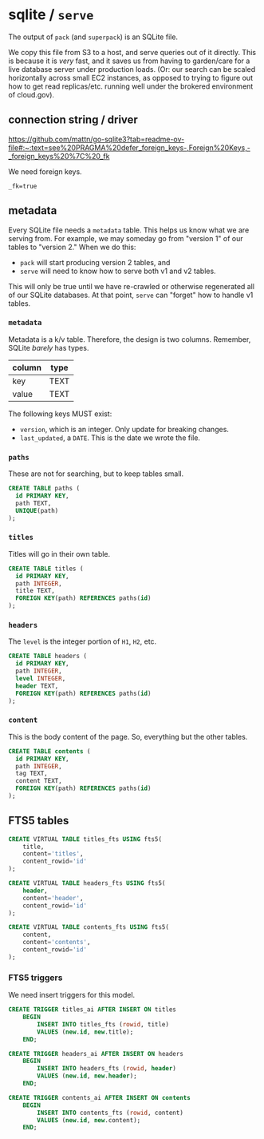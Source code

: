# sqlite / `serve`

The output of `pack` (and `superpack`) is an SQLite file.

We copy this file from S3 to a host, and serve queries out of it directly. This is because it is *very* fast, and it saves us from having to garden/care for a live database server under production loads. (Or: our search can be scaled horizontally across small EC2 instances, as opposed to trying to figure out how to get read replicas/etc. running well under the brokered environment of cloud.gov).

## connection string / driver

https://github.com/mattn/go-sqlite3?tab=readme-ov-file#:~:text=see%20PRAGMA%20defer_foreign_keys-,Foreign%20Keys,-_foreign_keys%20%7C%20_fk

We need foreign keys.

`_fk=true`


## metadata

Every SQLite file needs a `metadata` table. This helps us know what we are serving from. For example, we may someday go from "version 1" of our tables to "version 2." When we do this:

* `pack` will start producing version 2 tables, and
* `serve` will need to know how to serve both v1 and v2 tables.

This will only be true until we have re-crawled or otherwise regenerated all of our SQLite databases. At that point, `serve` can "forget" how to handle v1 tables.

### `metadata`

Metadata is a k/v table. Therefore, the design is two columns. Remember, SQLite *barely* has types.

| column | type |
| --- | --- |
| key | TEXT |
| value | TEXT |

The following keys MUST exist:
* `version`, which is an integer. Only update for breaking changes.
* `last_updated`, a `DATE`. This is the date we wrote the file.

### `paths`

These are not for searching, but to keep tables small.

```sql
CREATE TABLE paths (
  id PRIMARY KEY,
  path TEXT,
  UNIQUE(path)
);
```

### `titles`

Titles will go in their own table.

```sql
CREATE TABLE titles (
  id PRIMARY KEY,
  path INTEGER,
  title TEXT,
  FOREIGN KEY(path) REFERENCES paths(id)
);
```

### `headers`

The `level` is the integer portion of `H1`, `H2`, etc.

```sql
CREATE TABLE headers (
  id PRIMARY KEY,
  path INTEGER,
  level INTEGER,
  header TEXT,
  FOREIGN KEY(path) REFERENCES paths(id)
);
```

### `content`

This is the body content of the page. So, everything but the other tables.

```sql
CREATE TABLE contents (
  id PRIMARY KEY,
  path INTEGER,
  tag TEXT,
  content TEXT,
  FOREIGN KEY(path) REFERENCES paths(id)
);
```

## FTS5 tables

```sql
CREATE VIRTUAL TABLE titles_fts USING fts5(
    title, 
    content='titles',
    content_rowid='id' 
);

CREATE VIRTUAL TABLE headers_fts USING fts5(
    header,
    content='header',
    content_rowid='id' 
);

CREATE VIRTUAL TABLE contents_fts USING fts5(
    content,
    content='contents',
    content_rowid='id' 
);
```


### FTS5 triggers

We need insert triggers for this model.

```sql
CREATE TRIGGER titles_ai AFTER INSERT ON titles
    BEGIN
        INSERT INTO titles_fts (rowid, title)
        VALUES (new.id, new.title);
    END;

CREATE TRIGGER headers_ai AFTER INSERT ON headers
    BEGIN
        INSERT INTO headers_fts (rowid, header)
        VALUES (new.id, new.header);
    END;

CREATE TRIGGER contents_ai AFTER INSERT ON contents
    BEGIN
        INSERT INTO contents_fts (rowid, content)
        VALUES (new.id, new.content);
    END;
```